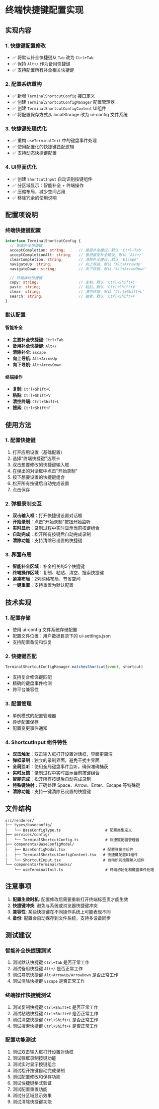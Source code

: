 # 终端快捷键配置实现

## 实现内容

### 1. 快捷键配置修改
- ✅ 将默认补全快捷键从 `Tab` 改为 `Ctrl+Tab`
- ✅ 保持 `Alt+/` 作为备用快捷键
- ✅ 支持配置所有补全相关快捷键

### 2. 配置系统重构
- ✅ 新增 `TerminalShortcutConfig` 接口定义
- ✅ 创建 `TerminalShortcutConfigManager` 配置管理器
- ✅ 创建 `TerminalShortcutConfigContent` UI组件
- ✅ 将配置保存方式从 localStorage 改为 ui-config 文件系统

### 3. 快捷键处理优化
- ✅ 重构 `useTerminalInit` 中的键盘事件处理
- ✅ 使用配置化的快捷键匹配逻辑
- ✅ 支持动态快捷键配置

### 4. UI界面优化
- ✅ 创建 `ShortcutInput` 自动识别按键组件
- ✅ 分区域显示：智能补全 + 终端操作
- ✅ 压缩布局，减少空间占用
- ✅ 移除冗余的使用说明

## 配置项说明

### 终端快捷键配置
```typescript
interface TerminalShortcutConfig {
  // 智能补全快捷键
  acceptCompletion: string;      // 接受补全建议，默认 'Ctrl+Tab'
  acceptCompletionAlt: string;   // 备用接受补全建议，默认 'Alt+/'
  clearCompletion: string;       // 清除补全建议，默认 'Escape'
  navigateUp: string;            // 向上导航，默认 'Alt+ArrowUp'
  navigateDown: string;          // 向下导航，默认 'Alt+ArrowDown'

  // 终端操作快捷键
  copy: string;                  // 复制，默认 'Ctrl+Shift+C'
  paste: string;                 // 粘贴，默认 'Ctrl+Shift+V'
  clear: string;                 // 清空终端，默认 'Ctrl+Shift+L'
  search: string;                // 搜索，默认 'Ctrl+Shift+F'
}
```

### 默认配置

#### 智能补全
- **主要补全快捷键**: `Ctrl+Tab`
- **备用补全快捷键**: `Alt+/`
- **清除补全**: `Escape`
- **向上导航**: `Alt+ArrowUp`
- **向下导航**: `Alt+ArrowDown`

#### 终端操作
- **复制**: `Ctrl+Shift+C`
- **粘贴**: `Ctrl+Shift+V`
- **清空终端**: `Ctrl+Shift+L`
- **搜索**: `Ctrl+Shift+F`

## 使用方法

### 1. 配置快捷键
1. 打开应用设置（基础配置）
2. 选择"终端快捷键"选项卡
3. 双击想要修改的快捷键输入框
4. 在弹出的对话框中点击"开始录制"
5. 按下想要设置的快捷键组合
6. 松开所有按键后自动完成设置
7. 点击保存

### 2. 弹框录制交互
- **双击输入框**：打开快捷键设置对话框
- **开始录制**：点击"开始录制"按钮开始监听
- **实时显示**：录制过程中实时显示当前按键组合
- **自动完成**：松开所有按键后自动完成录制
- **清除功能**：支持清除已设置的快捷键

### 3. 界面布局
- **智能补全区域**：补全相关的5个快捷键
- **终端操作区域**：复制、粘贴、清空、搜索快捷键
- **紧凑布局**：2列网格布局，节省空间
- **一键重置**：支持重置为默认配置

## 技术实现

### 1. 配置存储
- 使用 ui-config 文件系统存储配置
- 配置文件位置：用户数据目录下的 ui-settings.json
- 支持配置备份和恢复

### 2. 快捷键匹配
```typescript
TerminalShortcutConfigManager.matchesShortcut(event, shortcut)
```
- 支持复合修饰键匹配
- 精确的键盘事件检测
- 跨平台兼容性

### 3. 配置管理
- 单例模式的配置管理器
- 异步配置保存
- 配置变更事件通知

### 4. ShortcutInput 组件特性
- **双击触发**：双击输入框打开设置对话框，界面更简洁
- **弹框录制**：独立的录制界面，避免干扰主界面
- **全局监听**：使用全局键盘事件监听，确保准确捕获
- **实时反馈**：录制过程中实时显示当前按键组合
- **智能完成**：松开所有按键后自动完成录制
- **特殊键映射**：正确处理 Space、Arrow、Enter、Escape 等特殊键
- **清除功能**：支持一键清除已设置的快捷键

## 文件结构

```
src/renderer/
├── types/baseconfig/
│   └── BaseConfigType.ts                    # 配置类型定义
├── services/config/
│   └── TerminalShortcutConfig.ts            # 快捷键配置管理器
├── components/BaseConfigModal/
│   ├── BaseConfigModal.tsx                 # 配置弹窗主组件
│   ├── TerminalShortcutConfigContent.tsx   # 快捷键配置UI组件
│   └── ShortcutInput.tsx                   # 自动识别按键输入组件
└── components/Terminal/hooks/
    └── useTerminalInit.ts                   # 终端初始化和键盘事件处理
```

## 注意事项

1. **配置生效时机**: 配置修改后需要重新打开终端标签页才能生效
2. **快捷键冲突**: 避免与系统或浏览器快捷键冲突
3. **兼容性**: 某些快捷键在不同操作系统上可能表现不同
4. **备份**: 配置会自动保存到文件系统，支持多设备同步

## 测试建议

### 智能补全快捷键测试
1. 测试默认快捷键 `Ctrl+Tab` 是否正常工作
2. 测试备用快捷键 `Alt+/` 是否正常工作
3. 测试导航快捷键 `Alt+ArrowUp/ArrowDown` 是否正常工作
4. 测试清除快捷键 `Escape` 是否正常工作

### 终端操作快捷键测试
1. 测试复制快捷键 `Ctrl+Shift+C` 是否正常工作
2. 测试粘贴快捷键 `Ctrl+Shift+V` 是否正常工作
3. 测试清空快捷键 `Ctrl+Shift+L` 是否正常工作
4. 测试搜索快捷键 `Ctrl+Shift+F` 是否正常工作

### 配置功能测试
1. 测试双击输入框打开设置对话框
2. 测试弹框录制按键功能
3. 测试实时显示按键组合
4. 测试松开按键自动完成录制
5. 测试配置修改和保存功能
6. 测试快捷键格式验证
7. 测试配置重置功能
8. 测试分区域显示效果
9. 测试清除快捷键功能
